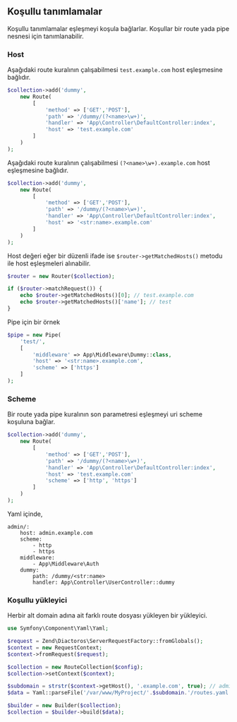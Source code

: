 
## Koşullu tanımlamalar

Koşullu tanımlamalar eşleşmeyi koşula bağlarlar. Koşullar bir route yada pipe nesnesi için tanımlanabilir.

### Host

Aşağıdaki route kuralının çalışabilmesi `test.example.com` host eşleşmesine bağlıdır.

```php
$collection->add('dummy',
    new Route(
        [
            'method' => ['GET','POST'],
            'path' => '/dummy/(?<name>\w+)',
            'handler' => 'App\Controller\DefaultController:index',
            'host' => 'test.example.com'
        ]
    )
);
```

Aşağıdaki route kuralının çalışabilmesi  `(?<name>\w+).example.com` host eşleşmesine bağlıdır.

```php
$collection->add('dummy',
    new Route(
        [
            'method' => ['GET','POST'],
            'path' => '/dummy/(?<name>\w+)',
            'handler' => 'App\Controller\DefaultController:index',
            'host' => '<str:name>.example.com'
        ]
    )
);
```

Host değeri eğer bir düzenli ifade ise `$router->getMatchedHosts()` metodu ile host eşleşmeleri alınabilir.

```php
$router = new Router($collection);

if ($router->matchRequest()) {
    echo $router->getMatchedHosts()[0]; // test.example.com
    echo $router->getMatchedHosts()['name']; // test
}
```

Pipe için bir örnek

```php
$pipe = new Pipe(
    'test/',
    [
        'middleware' => App\Middleware\Dummy::class,
        'host' => '<str:name>.example.com',
        'scheme' => ['https']
    ]
);
```

### Scheme

Bir route yada pipe kuralının son parametresi eşleşmeyi uri scheme koşuluna bağlar.

```php
$collection->add('dummy',
    new Route(
        [
            'method' => ['GET','POST'],
            'path' => '/dummy/(?<name>\w+)',
            'handler' => 'App\Controller\DefaultController:index',
            'host' => 'test.example.com'
            'scheme' => ['http', 'https']
        ]
    )
);
```

Yaml içinde,

```
admin/:
    host: admin.example.com
    scheme:
        - http
        - https
    middleware:
        - App\Middleware\Auth
    dummy:
        path: /dummy/<str:name>
        handler: App\Controller\UserController::dummy
```

### Koşullu yükleyici

Herbir alt domain adına ait farklı route dosyası yükleyen bir yükleyici.

```php
use Symfony\Component\Yaml\Yaml;

$request = Zend\Diactoros\ServerRequestFactory::fromGlobals();
$context = new RequestContext;
$context->fromRequest($request);

$collection = new RouteCollection($config);
$collection->setContext($context);

$subdomain = strstr($context->getHost(), '.example.com', true); // admin.example.com
$data = Yaml::parseFile('/var/www/MyProject/'.$subdomain.'/routes.yaml');

$builder = new Builder($collection);
$collection = $builder->build($data);
```